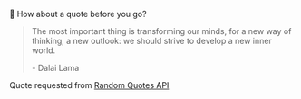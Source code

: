 📣 How about a quote before you go?

> The most important thing is transforming our minds, for a new way of thinking, a new outlook: we should strive to develop a new inner world.
>
> <p>- Dalai Lama</p>

Quote requested from [Random Quotes API](https://github.com/lukePeavey/quotable)
